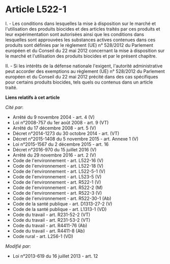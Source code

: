 # Article L522-1

I. - Les conditions dans lesquelles la mise à disposition sur le marché et l'utilisation des produits biocides et des
articles traités par ces produits et leur expérimentation sont autorisées ainsi que les conditions dans lesquelles sont
approuvées les substances actives contenues dans ces produits sont définies par le règlement (UE) n° 528/2012 du Parlement
européen et du Conseil du 22 mai 2012 concernant la mise à disposition sur le marché et l'utilisation des produits biocides
et par le présent chapitre. 

II. - Si les intérêts de la défense nationale l'exigent, l'autorité administrative peut accorder des exemptions au règlement
(UE) n° 528/2012 du Parlement européen et du Conseil du 22 mai 2012 précité dans des cas spécifiques pour certains produits
biocides, tels quels ou contenus dans un article traité.

**Liens relatifs à cet article**

_Cité par_:

  - Arrêté du 9 novembre 2004 - art. 4 (V)
  - Loi n°2008-757 du 1er août 2008 - art. 9 (VT)
  - Arrêté du 17 décembre 2008 - art. 5 (V)
  - Décret n°2014-1273 du 30 octobre 2014 - art. (VT)
  - Décret n°2015-1408 du 5 novembre 2015 - art. Annexe 1 (V)
  - Loi n°2015-1567 du 2 décembre 2015 - art. 16
  - Décret n°2016-970 du 15 juillet 2016 (V)
  - Arrêté du 29 novembre 2016 - art. 2 (V)
  - Code de l'environnement - art. L522-16 (V)
  - Code de l'environnement - art. L522-18 (V)
  - Code de l'environnement - art. L522-5-1 (V)
  - Code de l'environnement - art. L523-5 (V)
  - Code de l'environnement - art. R522-1 (V)
  - Code de l'environnement - art. R522-2 (M)
  - Code de l'environnement - art. R522-3 (V)
  - Code de l'environnement - art. R522-30-1 (Ab)
  - Code de la santé publique - art. D1313-27-2 (V)
  - Code de la santé publique - art. L1313-1 (VD)
  - Code du travail - art. R231-52-2 (VT)
  - Code du travail - art. R231-53-2 (VT)
  - Code du travail - art. R4411-76 (Ab)
  - Code du travail - art. R4411-8 (Ab)
  - Code rural - art. L256-1 (VD)

_Modifié par_:

  - Loi n°2013-619 du 16 juillet 2013 - art. 12
